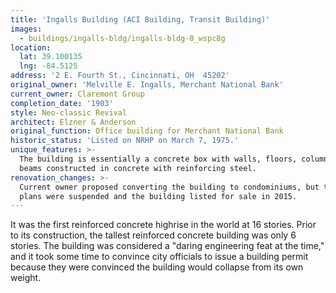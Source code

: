 ```yaml
---
title: 'Ingalls Building (ACI Building, Transit Building)'
images:
  - buildings/ingalls-bldg/ingalls-bldg-0_wspc8g
location:
  lat: 39.100135
  lng: -84.5125
address: '2 E. Fourth St., Cincinnati, OH  45202'
original_owner: 'Melville E. Ingalls, Merchant National Bank'
current_owner: Claremont Group
completion_date: '1903'
style: Neo-classic Revival
architect: Elzner & Anderson
original_function: Office building for Merchant National Bank
historic_status: 'Listed on NRHP on March 7, 1975.'
unique_features: >-
  The building is essentially a concrete box with walls, floors, columns, and
  beams constructed in concrete with reinforcing steel.
renovation_changes: >-
  Current owner proposed converting the building to condominiums, but these
  plans were suspended and the building listed for sale in 2015.
---
```


It was the first reinforced concrete highrise in the world at 16 stories. Prior to its construction, the tallest reinforced concrete building was only 6 stories. The building was considered a "daring engineering feat at the time," and it took some time to convince city officials to issue a building permit because they were convinced the building would collapse from its own weight.
